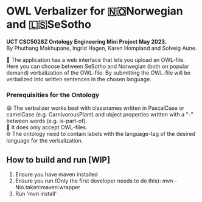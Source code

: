 # OWL Verbalizer for 🇳🇴Norwegian and 🇱🇸SeSotho
**UCT CSC5028Z Ontology Engineering Mini Project May 2023.** <br/>
By Phuthang Makhupane, Ingrid Hagen, Karen Hompland and Solveig Aune.

🧭 The application has a web interface that lets you upload an OWL-file. Here you can choose between SeSotho and Norwegian (both on popular demand) verbalization of the OWL-file. By submitting the OWL-file will be verbalized into written sentences in the chosen language.

### Prerequisities for the Ontology
😄 The verbalizer works best with classnames written in PascalCase or camelCase (e.g. CarnivorousPlant) and object properties written with a "-" between words (e.g. is-part-of). <br/>
📁 It does only accept OWL-files. <br/>
🌐 The ontology need to contain labels with the language-tag of the desired language for the verbalization. <br/>

## How to build and run [WIP]
1. Ensure you have maven installed
2. Ensure you run (Only the first developer needs to do this): mvn -Nio.takari:maven:wrapper
3. Run 'mvn install'
